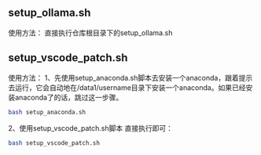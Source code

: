 ## setup_ollama.sh
使用方法：
直接执行仓库根目录下的setup_ollama.sh



## setup_vscode_patch.sh
使用方法：
1、先使用setup_anaconda.sh脚本去安装一个anaconda，跟着提示去运行，它会自动地在/data1/username目录下安装一个anaconda。如果已经安装anaconda了的话，跳过这一步骤。
``` bash 
bash setup_anaconda.sh
```

2、使用setup_vscode_patch.sh脚本
直接执行即可：
``` bash 
bash setup_vscode_patch.sh
```